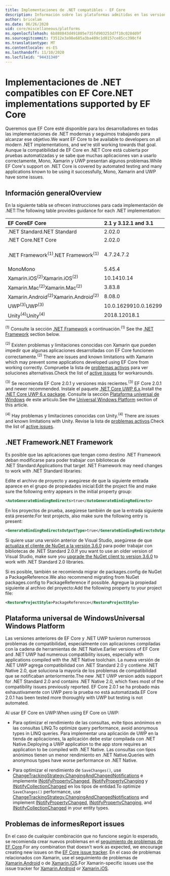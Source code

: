 ```yaml
---
title: Implementaciones de .NET compatibles - EF Core
description: Información sobre las plataformas admitidas en las versiones de Entity Framework Core
author: bricelam
ms.date: 06/26/2020
uid: core/miscellaneous/platforms
ms.openlocfilehash: 6b888843d491805e735fd903253d7f10c028dd9f
ms.sourcegitcommit: f3512e3a98e685a3ba409c1d0157ce85cc390cf4
ms.translationtype: MT
ms.contentlocale: es-ES
ms.lasthandoff: 11/10/2020
ms.locfileid: "94431340"
---
```

# <a name="net-implementations-supported-by-ef-core"></a><span data-ttu-id="d76aa-103">Implementaciones de .NET compatibles con EF Core</span><span class="sxs-lookup"><span data-stu-id="d76aa-103">.NET implementations supported by EF Core</span></span>

<span data-ttu-id="d76aa-104">Queremos que EF Core esté disponible para los desarrolladores en todas las implementaciones de .NET modernas y seguimos trabajando para alcanzar ese objetivo.</span><span class="sxs-lookup"><span data-stu-id="d76aa-104">We want EF Core to be available to developers on all modern .NET implementations, and we're still working towards that goal.</span></span> <span data-ttu-id="d76aa-105">Aunque la compatibilidad de EF Core en .NET Core está cubierta por pruebas automatizadas y se sabe que muchas aplicaciones van a usarlo correctamente, Mono, Xamarin y UWP presentan algunos problemas.</span><span class="sxs-lookup"><span data-stu-id="d76aa-105">While EF Core's support on .NET Core is covered by automated testing and many applications known to be using it successfully, Mono, Xamarin and UWP have some issues.</span></span>

## <a name="overview"></a><span data-ttu-id="d76aa-106">Información general</span><span class="sxs-lookup"><span data-stu-id="d76aa-106">Overview</span></span>

<span data-ttu-id="d76aa-107">En la siguiente tabla se ofrecen instrucciones para cada implementación de .NET:</span><span class="sxs-lookup"><span data-stu-id="d76aa-107">The following table provides guidance for each .NET implementation:</span></span>

| <span data-ttu-id="d76aa-108">EF Core</span><span class="sxs-lookup"><span data-stu-id="d76aa-108">EF Core</span></span>                       | <span data-ttu-id="d76aa-109">2.1 y 3.1</span><span class="sxs-lookup"><span data-stu-id="d76aa-109">2.1 and 3.1</span></span> | <span data-ttu-id="d76aa-110">5.0</span><span class="sxs-lookup"><span data-stu-id="d76aa-110">5.0</span></span>             |
|:------------------------------|:------------|:----------------|
| <span data-ttu-id="d76aa-111">.NET Standard</span><span class="sxs-lookup"><span data-stu-id="d76aa-111">.NET Standard</span></span>                 | <span data-ttu-id="d76aa-112">2.0</span><span class="sxs-lookup"><span data-stu-id="d76aa-112">2.0</span></span>         | <span data-ttu-id="d76aa-113">2.1</span><span class="sxs-lookup"><span data-stu-id="d76aa-113">2.1</span></span>             |
| <span data-ttu-id="d76aa-114">.NET Core</span><span class="sxs-lookup"><span data-stu-id="d76aa-114">.NET Core</span></span>                     | <span data-ttu-id="d76aa-115">2.0</span><span class="sxs-lookup"><span data-stu-id="d76aa-115">2.0</span></span>         | <span data-ttu-id="d76aa-116">3.0</span><span class="sxs-lookup"><span data-stu-id="d76aa-116">3.0</span></span>             |
| <span data-ttu-id="d76aa-117">.NET Framework<sup>(1)</sup></span><span class="sxs-lookup"><span data-stu-id="d76aa-117">.NET Framework<sup>(1)</sup></span></span>  | <span data-ttu-id="d76aa-118">4.7.2</span><span class="sxs-lookup"><span data-stu-id="d76aa-118">4.7.2</span></span>       | <span data-ttu-id="d76aa-119">(no se admite)</span><span class="sxs-lookup"><span data-stu-id="d76aa-119">(not supported)</span></span> |
| <span data-ttu-id="d76aa-120">Mono</span><span class="sxs-lookup"><span data-stu-id="d76aa-120">Mono</span></span>                          | <span data-ttu-id="d76aa-121">5.4</span><span class="sxs-lookup"><span data-stu-id="d76aa-121">5.4</span></span>         | <span data-ttu-id="d76aa-122">6.4</span><span class="sxs-lookup"><span data-stu-id="d76aa-122">6.4</span></span>             |
| <span data-ttu-id="d76aa-123">Xamarin.iOS<sup>(2)</sup></span><span class="sxs-lookup"><span data-stu-id="d76aa-123">Xamarin.iOS<sup>(2)</sup></span></span>     | <span data-ttu-id="d76aa-124">10.14</span><span class="sxs-lookup"><span data-stu-id="d76aa-124">10.14</span></span>       | <span data-ttu-id="d76aa-125">12.16</span><span class="sxs-lookup"><span data-stu-id="d76aa-125">12.16</span></span>           |
| <span data-ttu-id="d76aa-126">Xamarin.Mac<sup>(2)</sup></span><span class="sxs-lookup"><span data-stu-id="d76aa-126">Xamarin.Mac<sup>(2)</sup></span></span>     | <span data-ttu-id="d76aa-127">3.8</span><span class="sxs-lookup"><span data-stu-id="d76aa-127">3.8</span></span>         | <span data-ttu-id="d76aa-128">5.16</span><span class="sxs-lookup"><span data-stu-id="d76aa-128">5.16</span></span>            |
| <span data-ttu-id="d76aa-129">Xamarin.Android<sup>(2)</sup></span><span class="sxs-lookup"><span data-stu-id="d76aa-129">Xamarin.Android<sup>(2)</sup></span></span> | <span data-ttu-id="d76aa-130">8.0</span><span class="sxs-lookup"><span data-stu-id="d76aa-130">8.0</span></span>         | <span data-ttu-id="d76aa-131">10.0</span><span class="sxs-lookup"><span data-stu-id="d76aa-131">10.0</span></span>            |
| <span data-ttu-id="d76aa-132">UWP<sup>(3)</sup></span><span class="sxs-lookup"><span data-stu-id="d76aa-132">UWP<sup>(3)</sup></span></span>             | <span data-ttu-id="d76aa-133">10.0.16299</span><span class="sxs-lookup"><span data-stu-id="d76aa-133">10.0.16299</span></span>  | <span data-ttu-id="d76aa-134">TBD</span><span class="sxs-lookup"><span data-stu-id="d76aa-134">TBD</span></span>             |
| <span data-ttu-id="d76aa-135">Unity<sup>(4)</sup></span><span class="sxs-lookup"><span data-stu-id="d76aa-135">Unity<sup>(4)</sup></span></span>           | <span data-ttu-id="d76aa-136">2018.1</span><span class="sxs-lookup"><span data-stu-id="d76aa-136">2018.1</span></span>      | <span data-ttu-id="d76aa-137">TBD</span><span class="sxs-lookup"><span data-stu-id="d76aa-137">TBD</span></span>             |

<span data-ttu-id="d76aa-138"><sup>(1)</sup> Consulte la sección [.NET Framework](#net-framework) a continuación.</span><span class="sxs-lookup"><span data-stu-id="d76aa-138"><sup>(1)</sup> See the [.NET Framework](#net-framework) section below.</span></span>

<span data-ttu-id="d76aa-139"><sup>(2)</sup> Existen problemas y limitaciones conocidas con Xamarin que pueden impedir que algunas aplicaciones desarrolladas con EF Core funcionen correctamente.</span><span class="sxs-lookup"><span data-stu-id="d76aa-139"><sup>(2)</sup> There are issues and known limitations with Xamarin which may prevent some applications developed using EF Core from working correctly.</span></span> <span data-ttu-id="d76aa-140">Compruebe la lista de [problemas activos](https://github.com/dotnet/efcore/issues?q=is%3Aopen+is%3Aissue+label%3Aarea-xamarin) para ver soluciones alternativas.</span><span class="sxs-lookup"><span data-stu-id="d76aa-140">Check the list of [active issues](https://github.com/dotnet/efcore/issues?q=is%3Aopen+is%3Aissue+label%3Aarea-xamarin) for workarounds.</span></span>

<span data-ttu-id="d76aa-141"><sup>(3)</sup> Se recomienda EF Core 2.0.1 y versiones más recientes.</span><span class="sxs-lookup"><span data-stu-id="d76aa-141"><sup>(3)</sup> EF Core 2.0.1 and newer recommended.</span></span> <span data-ttu-id="d76aa-142">Instale el paquete [.NET Core UWP 6.x](https://www.nuget.org/packages/Microsoft.NETCore.UniversalWindowsPlatform/).</span><span class="sxs-lookup"><span data-stu-id="d76aa-142">Install the [.NET Core UWP 6.x package](https://www.nuget.org/packages/Microsoft.NETCore.UniversalWindowsPlatform/).</span></span> <span data-ttu-id="d76aa-143">Consulte la sección [Plataforma universal de Windows](#universal-windows-platform) de este artículo.</span><span class="sxs-lookup"><span data-stu-id="d76aa-143">See the [Universal Windows Platform](#universal-windows-platform) section of this article.</span></span>

<span data-ttu-id="d76aa-144"><sup>(4)</sup> Hay problemas y limitaciones conocidas con Unity.</span><span class="sxs-lookup"><span data-stu-id="d76aa-144"><sup>(4)</sup> There are issues and known limitations with Unity.</span></span> <span data-ttu-id="d76aa-145">Revise la lista de [problemas activos](https://github.com/dotnet/efcore/issues?q=is%3Aopen+is%3Aissue+label%3Aarea-unity).</span><span class="sxs-lookup"><span data-stu-id="d76aa-145">Check the list of [active issues](https://github.com/dotnet/efcore/issues?q=is%3Aopen+is%3Aissue+label%3Aarea-unity).</span></span>

## <a name="net-framework"></a><span data-ttu-id="d76aa-146">.NET Framework</span><span class="sxs-lookup"><span data-stu-id="d76aa-146">.NET Framework</span></span>

<span data-ttu-id="d76aa-147">Es posible que las aplicaciones que tengan como destino .NET Framework deban modificarse para poder trabajar con bibliotecas de .NET Standard:</span><span class="sxs-lookup"><span data-stu-id="d76aa-147">Applications that target .NET Framework may need changes to work with .NET Standard libraries:</span></span>

<span data-ttu-id="d76aa-148">Edite el archivo de proyecto y asegúrese de que la siguiente entrada aparece en el grupo de propiedades inicial:</span><span class="sxs-lookup"><span data-stu-id="d76aa-148">Edit the project file and make sure the following entry appears in the initial property group:</span></span>

```xml
<AutoGenerateBindingRedirects>true</AutoGenerateBindingRedirects>
```

<span data-ttu-id="d76aa-149">En los proyectos de prueba, asegúrese también de que la entrada siguiente está presente:</span><span class="sxs-lookup"><span data-stu-id="d76aa-149">For test projects, also make sure the following entry is present:</span></span>

```xml
<GenerateBindingRedirectsOutputType>true</GenerateBindingRedirectsOutputType>
```

<span data-ttu-id="d76aa-150">Si quiere usar una versión anterior de Visual Studio, asegúrese de que [actualiza el cliente de NuGet a la versión 3.6.0](https://www.nuget.org/downloads) para poder trabajar con bibliotecas de .NET Standard 2.0.</span><span class="sxs-lookup"><span data-stu-id="d76aa-150">If you want to use an older version of Visual Studio, make sure you [upgrade the NuGet client to version 3.6.0](https://www.nuget.org/downloads) to work with .NET Standard 2.0 libraries.</span></span>

<span data-ttu-id="d76aa-151">Si es posible, también se recomienda migrar de packages.config de NuGet a PackageReference.</span><span class="sxs-lookup"><span data-stu-id="d76aa-151">We also recommend migrating from NuGet packages.config to PackageReference if possible.</span></span> <span data-ttu-id="d76aa-152">Agregue la propiedad siguiente al archivo del proyecto:</span><span class="sxs-lookup"><span data-stu-id="d76aa-152">Add the following property to your project file:</span></span>

```xml
<RestoreProjectStyle>PackageReference</RestoreProjectStyle>
```

## <a name="universal-windows-platform"></a><span data-ttu-id="d76aa-153">Plataforma universal de Windows</span><span class="sxs-lookup"><span data-stu-id="d76aa-153">Universal Windows Platform</span></span>

<span data-ttu-id="d76aa-154">Las versiones anteriores de EF Core y .NET UWP tuvieron numerosos problemas de compatibilidad, especialmente con aplicaciones compiladas con la cadena de herramientas de .NET Native.</span><span class="sxs-lookup"><span data-stu-id="d76aa-154">Earlier versions of EF Core and .NET UWP had numerous compatibility issues, especially with applications compiled with the .NET Native toolchain.</span></span> <span data-ttu-id="d76aa-155">La nueva versión de .NET UWP agrega compatibilidad con .NET Standard 2.0 y contiene .NET Native 2.0, que soluciona la mayoría de los problemas de compatibilidad que se notificaban anteriormente.</span><span class="sxs-lookup"><span data-stu-id="d76aa-155">The new .NET UWP version adds support for .NET Standard 2.0 and contains .NET Native 2.0, which fixes most of the compatibility issues previously reported.</span></span> <span data-ttu-id="d76aa-156">EF Core 2.0.1 se ha probado más exhaustivamente con UWP pero la prueba no está automatizada.</span><span class="sxs-lookup"><span data-stu-id="d76aa-156">EF Core 2.0.1 has been tested more thoroughly with UWP but testing is not automated.</span></span>

<span data-ttu-id="d76aa-157">Al usar EF Core en UWP:</span><span class="sxs-lookup"><span data-stu-id="d76aa-157">When using EF Core on UWP:</span></span>

* <span data-ttu-id="d76aa-158">Para optimizar el rendimiento de las consultas, evite tipos anónimos en las consultas LINQ.</span><span class="sxs-lookup"><span data-stu-id="d76aa-158">To optimize query performance, avoid anonymous types in LINQ queries.</span></span> <span data-ttu-id="d76aa-159">Para implementar una aplicación de UWP en la tienda de aplicaciones, la aplicación debe estar compilada con .NET Native.</span><span class="sxs-lookup"><span data-stu-id="d76aa-159">Deploying a UWP application to the app store requires an application to be compiled with .NET Native.</span></span> <span data-ttu-id="d76aa-160">Las consultas con tipos anónimos tienen un menor rendimiento en .NET Native.</span><span class="sxs-lookup"><span data-stu-id="d76aa-160">Queries with anonymous types have worse performance on .NET Native.</span></span>

* <span data-ttu-id="d76aa-161">Para optimizar el rendimiento de `SaveChanges()`, use [ChangeTrackingStrategy.ChangingAndChangedNotifications](/dotnet/api/microsoft.entityframeworkcore.changetrackingstrategy) e implemente [INotifyPropertyChanged](https://msdn.microsoft.com/library/system.componentmodel.inotifypropertychanged.aspx), [INotifyPropertyChanging](https://msdn.microsoft.com/library/system.componentmodel.inotifypropertychanging.aspx) y [INotifyCollectionChanged](https://msdn.microsoft.com/library/system.collections.specialized.inotifycollectionchanged.aspx) en los tipos de entidad.</span><span class="sxs-lookup"><span data-stu-id="d76aa-161">To optimize `SaveChanges()` performance, use [ChangeTrackingStrategy.ChangingAndChangedNotifications](/dotnet/api/microsoft.entityframeworkcore.changetrackingstrategy) and implement [INotifyPropertyChanged](https://msdn.microsoft.com/library/system.componentmodel.inotifypropertychanged.aspx), [INotifyPropertyChanging](https://msdn.microsoft.com/library/system.componentmodel.inotifypropertychanging.aspx), and [INotifyCollectionChanged](https://msdn.microsoft.com/library/system.collections.specialized.inotifycollectionchanged.aspx) in your entity types.</span></span>

## <a name="report-issues"></a><span data-ttu-id="d76aa-162">Problemas de informes</span><span class="sxs-lookup"><span data-stu-id="d76aa-162">Report issues</span></span>

<span data-ttu-id="d76aa-163">En el caso de cualquier combinación que no funcione según lo esperado, se recomienda crear nuevos problemas en el [seguimiento de problemas de EF Core](https://github.com/dotnet/efcore/issues/new).</span><span class="sxs-lookup"><span data-stu-id="d76aa-163">For any combination that doesn't work as expected, we encourage creating new issues on the [EF Core issue tracker](https://github.com/dotnet/efcore/issues/new).</span></span> <span data-ttu-id="d76aa-164">En el caso de problemas relacionados con Xamarin, use el seguimiento de problemas de [Xamarin.Android](https://github.com/xamarin/xamarin-android/issues/new) o de [Xamarin.iOS](https://github.com/xamarin/xamarin-macios/issues/new).</span><span class="sxs-lookup"><span data-stu-id="d76aa-164">For Xamarin-specific issues use the issue tracker for [Xamarin.Android](https://github.com/xamarin/xamarin-android/issues/new) or [Xamarin.iOS](https://github.com/xamarin/xamarin-macios/issues/new).</span></span>
